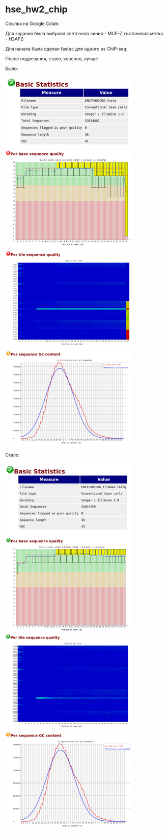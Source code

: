 # hse_hw2_chip

Ссылка на Google Colab:

Для задания была выбрана клеточная линия - MCF-7, гистоновая метка - H2AFZ:

Для начала была сделан fastqc для одного из ChIP-seq:

После подрезания, стало, конечно, лучше

Было:

<p float="left">
  <img src="/pictures/1cs-p4.png" width="400" />
  <img src="/pictures/1cs-p1.png" width="400" />
  <img src="/pictures/1cs-p2.png" width="400" />
  <img src="/pictures/1cs-p3.png" width="400" />
</p>

Стало:

<p float="left">
  <img src="/pictures/1cst-p4.png" width="400" />
  <img src="/pictures/1cst-p1.png" width="400" />
  <img src="/pictures/1cst-p2.png" width="400" />
  <img src="/pictures/1cst-p3.png" width="400" />
</p>

